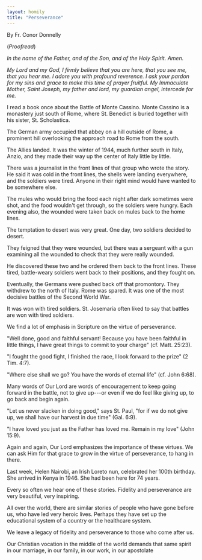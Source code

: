 ```yaml
---
layout: homily
title: "Perseverance"
---
```



By Fr. Conor Donnelly

(*Proofread*)

*In the name of the Father, and of the Son, and of the Holy Spirit.
Amen.*

*My Lord and my God, I firmly believe that you are here, that you see
me, that you hear me. I adore you with profound reverence. I ask your
pardon for my sins and grace to make this time of prayer fruitful. My
Immaculate Mother, Saint Joseph, my father and lord, my guardian angel,
intercede for me.*

I read a book once about the Battle of Monte Cassino. Monte Cassino is a
monastery just south of Rome, where St. Benedict is buried together with
his sister, St. Scholastica.

The German army occupied that abbey on a hill outside of Rome, a
prominent hill overlooking the approach road to Rome from the south.

The Allies landed. It was the winter of 1944, much further south in
Italy, Anzio, and they made their way up the center of Italy little by
little.

There was a journalist in the front lines of that group who wrote the
story. He said it was cold in the front lines, the shells were landing
everywhere, and the soldiers were tired. Anyone in their right mind
would have wanted to be somewhere else.

The mules who would bring the food each night after dark sometimes were
shot, and the food wouldn\'t get through, so the soldiers were hungry.
Each evening also, the wounded were taken back on mules back to the home
lines.

The temptation to desert was very great. One day, two soldiers decided
to desert.

They feigned that they were wounded, but there was a sergeant with a gun
examining all the wounded to check that they were really wounded.

He discovered these two and he ordered them back to the front lines.
These tired, battle-weary soldiers went back to their positions, and
they fought on.

Eventually, the Germans were pushed back off that promontory. They
withdrew to the north of Italy. Rome was spared. It was one of the most
decisive battles of the Second World War.

It was won with tired soldiers. St. Josemaría often liked to say that
battles are won with tired soldiers.

We find a lot of emphasis in Scripture on the virtue of perseverance.

"Well done, good and faithful servant! Because you have been faithful in
little things, I have great things to commit to your charge" (cf. Matt.
25:23).

"I fought the good fight, I finished the race, I look forward to the
prize" (2 Tim. 4:7).

"Where else shall we go? You have the words of eternal life" (cf. John
6:68).

Many words of Our Lord are words of encouragement to keep going forward
in the battle, not to give up---or even if we do feel like giving up, to
go back and begin again.

"Let us never slacken in doing good," says St. Paul, "for if we do not
give up, we shall have our harvest in due time" (Gal. 6:9).

"I have loved you just as the Father has loved me. Remain in my love"
(John 15:9).

Again and again, Our Lord emphasizes the importance of these virtues. We
can ask Him for that grace to grow in the virtue of perseverance, to
hang in there.

Last week, Helen Nairobi, an Irish Loreto nun, celebrated her 100th
birthday. She arrived in Kenya in 1946. She had been here for 74 years.

Every so often we hear one of these stories. Fidelity and perseverance
are very beautiful, very inspiring.

All over the world, there are similar stories of people who have gone
before us, who have led very heroic lives. Perhaps they have set up the
educational system of a country or the healthcare system.

We leave a legacy of fidelity and perseverance to those who come after
us.

Our Christian vocation in the middle of the world demands that same
spirit in our marriage, in our family, in our work, in our apostolate
